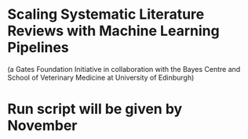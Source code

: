 # Scaling Systematic Literature Reviews with Machine Learning Pipelines
(a Gates Foundation Initiative in collaboration with the Bayes Centre and School of Veterinary Medicine at University of Edinburgh)

# Run script will be given by November

